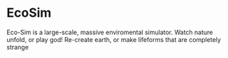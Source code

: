 # EcoSim
 Eco-Sim is a large-scale, massive enviromental simulator. Watch nature unfold, or play god! Re-create earth, or make lifeforms that are completely strange

